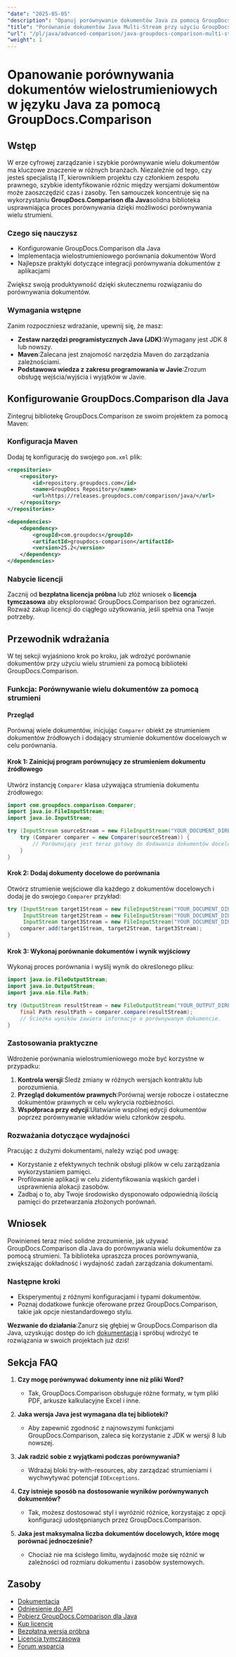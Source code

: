```yaml
---
"date": "2025-05-05"
"description": "Opanuj porównywanie dokumentów Java za pomocą GroupDocs.Comparison. Naucz się porównywać wiele dokumentów efektywnie, używając strumieni, aby zwiększyć produktywność."
"title": "Porównanie dokumentów Java Multi-Stream przy użyciu GroupDocs.Comparison&#58; Kompleksowy przewodnik"
"url": "/pl/java/advanced-comparison/java-groupdocs-comparison-multi-stream-document-guide/"
"weight": 1
---
```


# Opanowanie porównywania dokumentów wielostrumieniowych w języku Java za pomocą GroupDocs.Comparison

## Wstęp

W erze cyfrowej zarządzanie i szybkie porównywanie wielu dokumentów ma kluczowe znaczenie w różnych branżach. Niezależnie od tego, czy jesteś specjalistą IT, kierownikiem projektu czy członkiem zespołu prawnego, szybkie identyfikowanie różnic między wersjami dokumentów może zaoszczędzić czas i zasoby. Ten samouczek koncentruje się na wykorzystaniu **GroupDocs.Comparison dla Java**solidna biblioteka usprawniająca proces porównywania dzięki możliwości porównywania wielu strumieni.

### Czego się nauczysz
- Konfigurowanie GroupDocs.Comparison dla Java
- Implementacja wielostrumieniowego porównania dokumentów Word
- Najlepsze praktyki dotyczące integracji porównywania dokumentów z aplikacjami

Zwiększ swoją produktywność dzięki skutecznemu rozwiązaniu do porównywania dokumentów.

### Wymagania wstępne

Zanim rozpoczniesz wdrażanie, upewnij się, że masz:
- **Zestaw narzędzi programistycznych Java (JDK)**:Wymagany jest JDK 8 lub nowszy.
- **Maven**:Zalecana jest znajomość narzędzia Maven do zarządzania zależnościami.
- **Podstawowa wiedza z zakresu programowania w Javie**:Zrozum obsługę wejścia/wyjścia i wyjątków w Javie.

## Konfigurowanie GroupDocs.Comparison dla Java

Zintegruj bibliotekę GroupDocs.Comparison ze swoim projektem za pomocą Maven:

### Konfiguracja Maven
Dodaj tę konfigurację do swojego `pom.xml` plik:

```xml
<repositories>
    <repository>
        <id>repository.groupdocs.com</id>
        <name>GroupDocs Repository</name>
        <url>https://releases.groupdocs.com/comparison/java/</url>
    </repository>
</repositories>

<dependencies>
    <dependency>
        <groupId>com.groupdocs</groupId>
        <artifactId>groupdocs-comparison</artifactId>
        <version>25.2</version>
    </dependency>
</dependencies>
```

### Nabycie licencji
Zacznij od **bezpłatna licencja próbna** lub złóż wniosek o **licencja tymczasowa** aby eksplorować GroupDocs.Comparison bez ograniczeń. Rozważ zakup licencji do ciągłego użytkowania, jeśli spełnia ona Twoje potrzeby.

## Przewodnik wdrażania

W tej sekcji wyjaśniono krok po kroku, jak wdrożyć porównanie dokumentów przy użyciu wielu strumieni za pomocą biblioteki GroupDocs.Comparison.

### Funkcja: Porównywanie wielu dokumentów za pomocą strumieni

#### Przegląd
Porównaj wiele dokumentów, inicjując `Comparer` obiekt ze strumieniem dokumentów źródłowych i dodający strumienie dokumentów docelowych w celu porównania.

#### Krok 1: Zainicjuj program porównujący ze strumieniem dokumentu źródłowego
Utwórz instancję `Comparer` klasa używająca strumienia dokumentu źródłowego:

```java
import com.groupdocs.comparison.Comparer;
import java.io.FileInputStream;
import java.io.InputStream;

try (InputStream sourceStream = new FileInputStream("YOUR_DOCUMENT_DIRECTORY/SOURCE_WORD")) {
    try (Comparer comparer = new Comparer(sourceStream)) {
        // Porównujący jest teraz gotowy do dodawania dokumentów docelowych.
    }
}
```

#### Krok 2: Dodaj dokumenty docelowe do porównania
Otwórz strumienie wejściowe dla każdego z dokumentów docelowych i dodaj je do swojego `Comparer` przykład:

```java
try (InputStream target1Stream = new FileInputStream("YOUR_DOCUMENT_DIRECTORY/TARGET1_WORD"),
     InputStream target2Stream = new FileInputStream("YOUR_DOCUMENT_DIRECTORY/TARGET2_WORD"),
     InputStream target3Stream = new FileInputStream("YOUR_DOCUMENT_DIRECTORY/TARGET3_WORD")) {
    comparer.add(target1Stream, target2Stream, target3Stream);
}
```

#### Krok 3: Wykonaj porównanie dokumentów i wynik wyjściowy
Wykonaj proces porównania i wyślij wynik do określonego pliku:

```java
import java.io.FileOutputStream;
import java.io.OutputStream;
import java.nio.file.Path;

try (OutputStream resultStream = new FileOutputStream("YOUR_OUTPUT_DIRECTORY/CompareMultipleDocumentsResult")) {
    final Path resultPath = comparer.compare(resultStream);
    // Ścieżka wyników zawiera informacje o porównywanym dokumencie.
}
```

### Zastosowania praktyczne

Wdrożenie porównania wielostrumieniowego może być korzystne w przypadku:
1. **Kontrola wersji**:Śledź zmiany w różnych wersjach kontraktu lub porozumienia.
2. **Przegląd dokumentów prawnych**:Porównaj wersje robocze i ostateczne dokumentów prawnych w celu wykrycia rozbieżności.
3. **Współpraca przy edycji**:Ułatwianie wspólnej edycji dokumentów poprzez porównywanie wkładów wielu członków zespołu.

### Rozważania dotyczące wydajności
Pracując z dużymi dokumentami, należy wziąć pod uwagę:
- Korzystanie z efektywnych technik obsługi plików w celu zarządzania wykorzystaniem pamięci.
- Profilowanie aplikacji w celu zidentyfikowania wąskich gardeł i usprawnienia alokacji zasobów.
- Zadbaj o to, aby Twoje środowisko dysponowało odpowiednią ilością pamięci do przetwarzania złożonych porównań.

## Wniosek

Powinieneś teraz mieć solidne zrozumienie, jak używać GroupDocs.Comparison dla Java do porównywania wielu dokumentów za pomocą strumieni. Ta biblioteka upraszcza proces porównywania, zwiększając dokładność i wydajność zadań zarządzania dokumentami.

### Następne kroki
- Eksperymentuj z różnymi konfiguracjami i typami dokumentów.
- Poznaj dodatkowe funkcje oferowane przez GroupDocs.Comparison, takie jak opcje niestandardowego stylu.

**Wezwanie do działania**:Zanurz się głębiej w GroupDocs.Comparison dla Java, uzyskując dostęp do ich [dokumentacja](https://docs.groupdocs.com/comparison/java/) i spróbuj wdrożyć te rozwiązania w swoich projektach już dziś!

## Sekcja FAQ

1. **Czy mogę porównywać dokumenty inne niż pliki Word?**
   - Tak, GroupDocs.Comparison obsługuje różne formaty, w tym pliki PDF, arkusze kalkulacyjne Excel i inne.

2. **Jaka wersja Java jest wymagana dla tej biblioteki?**
   - Aby zapewnić zgodność z najnowszymi funkcjami GroupDocs.Comparison, zaleca się korzystanie z JDK w wersji 8 lub nowszej.

3. **Jak radzić sobie z wyjątkami podczas porównywania?**
   - Wdrażaj bloki try-with-resources, aby zarządzać strumieniami i wychwytywać potencjał `IOExceptions`.

4. **Czy istnieje sposób na dostosowanie wyników porównywanych dokumentów?**
   - Tak, możesz dostosować styl i wyróżnić różnice, korzystając z opcji konfiguracji udostępnianych przez GroupDocs.Comparison.

5. **Jaka jest maksymalna liczba dokumentów docelowych, które mogę porównać jednocześnie?**
   - Chociaż nie ma ścisłego limitu, wydajność może się różnić w zależności od rozmiaru dokumentu i zasobów systemowych.

## Zasoby
- [Dokumentacja](https://docs.groupdocs.com/comparison/java/)
- [Odniesienie do API](https://reference.groupdocs.com/comparison/java/)
- [Pobierz GroupDocs.Comparison dla Java](https://releases.groupdocs.com/comparison/java/)
- [Kup licencję](https://purchase.groupdocs.com/buy)
- [Bezpłatna wersja próbna](https://releases.groupdocs.com/comparison/java/)
- [Licencja tymczasowa](https://purchase.groupdocs.com/temporary-license/)
- [Forum wsparcia](https://forum.groupdocs.com/c/comparison)